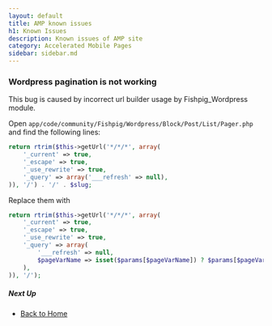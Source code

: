```yaml
---
layout: default
title: AMP known issues
h1: Known Issues
description: Known issues of AMP site
category: Accelerated Mobile Pages
sidebar: sidebar.md
---
```


### Wordpress pagination is not working

This bug is caused by incorrect url builder usage by Fishpig_Wordpress module.

Open `app/code/community/Fishpig/Wordpress/Block/Post/List/Pager.php` and find
the following lines:

```php
return rtrim($this->getUrl('*/*/*', array(
    '_current' => true,
    '_escape' => true,
    '_use_rewrite' => true,
    '_query' => array('___refresh' => null),
)), '/') . '/' . $slug;
```

Replace them with

```php
return rtrim($this->getUrl('*/*/*', array(
    '_current' => true,
    '_escape' => true,
    '_use_rewrite' => true,
    '_query' => array(
        '___refresh' => null,
        $pageVarName => isset($params[$pageVarName]) ? $params[$pageVarName] : null
    ),
)), '/');
```

##### Next Up

 -  [Back to Home](/m1/extensions/amp/)
